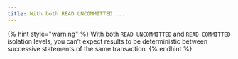 ```yaml
---
title: With both READ UNCOMMITTED ...
---
```


{% hint style="warning" %}
With both `READ UNCOMMITTED` and `READ COMMITTED` isolation levels, you can’t expect results to be deterministic between successive statements of the same transaction.
{% endhint %}
